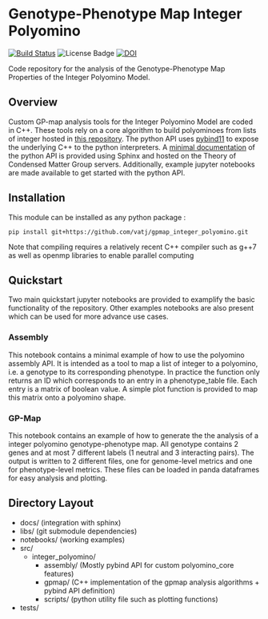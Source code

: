 # Genotype-Phenotype Map Integer Polyomino
[![Build Status](https://travis-ci.org/vatj/gpmap_integer_polyomino.svg?branch=master)](https://travis-ci.org/vatj/gpmap_integer_polyomino)
![License Badge](https://img.shields.io/github/license/vatj/gpmap_integer_polyomino)
[![DOI](https://zenodo.org/badge/DOI/10.5281/zenodo.4533661.svg)](https://doi.org/10.5281/zenodo.4533661)

Code repository for the analysis of the Genotype-Phenotype Map Properties of the Integer Polyomino Model.

## Overview
Custom GP-map analysis tools for the Integer Polyomino Model are coded in C++. These tools rely on a core algorithm to build polyominoes from lists of integer hosted in [this repository](https://github.com/ASLeonard/polyomino_core). 
The python API uses [pybind11](https://pybind11.readthedocs.io/en/stable/) to expose the underlying C++ to the python interpreters. A [minimal documentation](http://files.tcm.phy.cam.ac.uk/~vatj2/gpmap_integer_polyomino/) of the python API is provided using Sphinx and hosted on the Theory of Condensed Matter Group servers.
Additionally, example jupyter notebooks are made available to get started with the python API.

## Installation

This module can be installed as any python package :
```shell
pip install git+https://github.com/vatj/gpmap_integer_polyomino.git
```
Note that compiling requires a relatively recent C++ compiler such as g++7 as well as openmp libraries to enable parallel computing

## Quickstart

Two main quickstart jupyter notebooks are provided to examplify the basic functionality of the repository. Other examples notebooks are also present which can be used for more advance use cases.

### Assembly

This notebook contains a minimal example of how to use the polyomino assembly API. It is intended as a tool to map a list of integer to a polyomino, i.e. a genotype to its corresponding phenotype. In practice the function only returns an ID which corresponds to an entry in a phenotype_table file. Each entry is a matrix of boolean value. A simple plot function is provided to map this matrix onto a polyomino shape.

### GP-Map

This notebook contains an example of how to generate the the analysis of a integer polyomino genotype-phenotype map. All genotype contains 2 genes and at most 7 different labels (1 neutral and 3 interacting pairs). The output is written to 2 different files, one for genome-level metrics and one for phenotype-level metrics. These files can be loaded in panda dataframes for easy analysis and plotting.

## Directory Layout

+ docs/ (integration with sphinx)
+ libs/ (git submodule dependencies)
+ notebooks/ (working examples)
+ src/
  + integer_polyomino/
    + assembly/ (Mostly pybind API for custom polyomino_core features)
    + gpmap/ (C++ implementation of the gpmap analysis algorithms + pybind API definition)
    + scripts/ (python utility file such as plotting functions)
+ tests/
  

